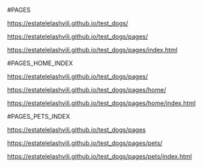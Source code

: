 #PAGES

https://estatelelashvili.github.io/test_dogs/

https://estatelelashvili.github.io/test_dogs/pages/

https://estatelelashvili.github.io/test_dogs/pages/index.html



#PAGES_HOME_INDEX


https://estatelelashvili.github.io/test_dogs/pages/

https://estatelelashvili.github.io/test_dogs/pages/home/

https://estatelelashvili.github.io/test_dogs/pages/home/index.html


#PAGES_PETS_INDEX

https://estatelelashvili.github.io/test_dogs/pages

https://estatelelashvili.github.io/test_dogs/pages/pets/

https://estatelelashvili.github.io/test_dogs/pages/pets/index.html

